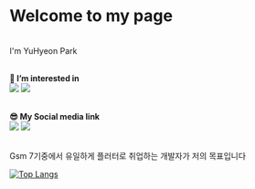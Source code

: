 # **Welcome to my page**
<br> 
I'm YuHyeon Park
<br>
<br>

**👀 I’m interested in**
<br>
<a href="https://flutter.dev" target="_blank"><img src="https://img.shields.io/badge/Flutter-2ECCFA?style=flat-square&logo=Flutter&logoColor=FFFFFF"/></a> 
<a href="https://dart.dev" target="_blank"><img src="https://img.shields.io/badge/Dart-0175C2?style=flat-square&logo=Dart&logoColor=FFFFFF"/></a>

<br> **😎 My Social media link** 
<br>
<a href="https://www.instagram.com/i_love_u_hyeon/" target="_blank"><img src="https://img.shields.io/badge/Instagram-E4405F?style=flat-square&logo=Instagram&logoColor=FFFFFF"/></a>
<a href="https://discord.com" target="_blank"><img src="https://img.shields.io/badge/discord id : iloveuhyeon-5865F2?style=flat-square&logo=Discord&logoColor=FFFFFF"/></a>
<br>

<br> Gsm 7기중에서 유일하게 플러터로 취업하는 개발자가 저의 목표입니다
<br>

[![Top Langs](https://github-readme-stats.vercel.app/api/top-langs/?username=iloveuhyeon&layout=compact&theme=dark)](https://github.com/iloveuhyeon/github-readme-stats)

<br>
<br>

    
